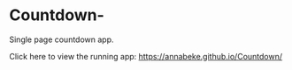 # Countdown-
Single page countdown app.


Click here to view the running app:   https://annabeke.github.io/Countdown/
